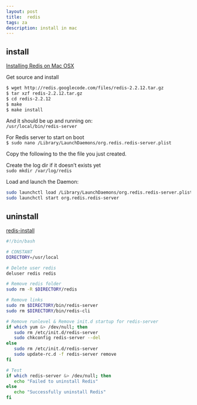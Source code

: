 ```yaml
---
layout: post
title:  redis
tags: za
description: install in mac
---
```


## install
[Installing Redis on Mac OSX](http://reistiago.wordpress.com/2011/07/23/installing-on-redis-mac-os-x/)

Get source and install

``` bash
$ wget http://redis.googlecode.com/files/redis-2.2.12.tar.gz 
$ tar xzf redis-2.2.12.tar.gz 
$ cd redis-2.2.12 
$ make
$ make install 
```
And it should be up and running on:  
`/usr/local/bin/redis-server`

For Redis server to start on boot  
`$ sudo nano /Library/LaunchDaemons/org.redis.redis-server.plist`

Copy the  following to the the file you just created.

Create the log dir if it doesn’t exists yet  
`sudo mkdir /var/log/redis`

Load and launch the Daemon:

```bash
sudo launchctl load /Library/LaunchDaemons/org.redis.redis-server.plist
sudo launchctl start org.redis.redis-server
```

## uninstall
[redis-install](https://github.com/lbdremy/redis-install/blob/master/uninstall)

```bash
#!/bin/bash

# CONSTANT
DIRECTORY=/usr/local

# Delete user redis
deluser redis redis

# Remove redis folder
sudo rm -R $DIRECTORY/redis

# Remove links
sudo rm $DIRECTORY/bin/redis-server
sudo rm $DIRECTORY/bin/redis-cli

# Remove runlevel & Remove init.d startup for redis-server
if which yum &> /dev/null; then
   sudo rm /etc/init.d/redis-server
   sudo chkconfig redis-server --del
else
   sudo rm /etc/init.d/redis-server
   sudo update-rc.d -f redis-server remove
fi 

# Test
if which redis-server &> /dev/null; then
   echo "Failed to uninstall Redis"
else
   echo "Successfully uninstall Redis"
fi
```